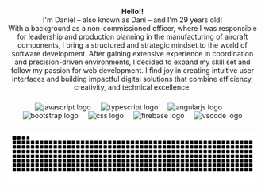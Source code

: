 <p align="center"><b>Hello!!</b><br>I'm Daniel – also known as Dani – and I'm 29 years old!<br>With a background as a non-commissioned officer, where I was responsible for leadership and production planning in the manufacturing of aircraft components, I bring a structured and strategic mindset to the world of software development. After gaining extensive experience in coordination and precision-driven environments, I decided to expand my skill set and follow my passion for web development. I find joy in creating intuitive user interfaces and building impactful digital solutions that combine efficiency, creativity, and technical excellence.</p>

###

<div align="center">
  <img src="https://cdn.jsdelivr.net/gh/devicons/devicon/icons/javascript/javascript-original.svg" height="40" alt="javascript logo"  />
  <img width="12" />
  <img src="https://cdn.jsdelivr.net/gh/devicons/devicon/icons/typescript/typescript-original.svg" height="40" alt="typescript logo"  />
  <img width="12" />
  <img src="https://cdn.jsdelivr.net/gh/devicons/devicon/icons/angularjs/angularjs-original.svg" height="40" alt="angularjs logo"  />
  <img width="12" />
  <img src="https://cdn.jsdelivr.net/gh/devicons/devicon/icons/bootstrap/bootstrap-original.svg" height="40" alt="bootstrap logo"  />
  <img width="12" />
  <img src="https://skillicons.dev/icons?i=css" height="40" alt="css logo"  />
  <img width="12" />
  <img src="https://skillicons.dev/icons?i=firebase" height="40" alt="firebase logo"  />
  <img width="12" />
  <img src="https://skillicons.dev/icons?i=vscode" height="40" alt="vscode logo"  />
</div>

###

<img src="https://raw.githubusercontent.com/Julz681/Julz681/output/snake.svg" alt="Snake animation" />

